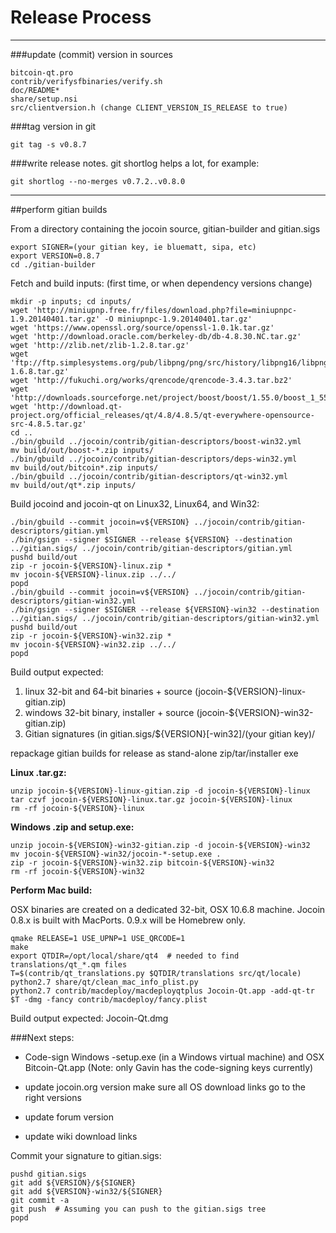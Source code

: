 Release Process
====================

* * *

###update (commit) version in sources


	bitcoin-qt.pro
	contrib/verifysfbinaries/verify.sh
	doc/README*
	share/setup.nsi
	src/clientversion.h (change CLIENT_VERSION_IS_RELEASE to true)

###tag version in git

	git tag -s v0.8.7

###write release notes. git shortlog helps a lot, for example:

	git shortlog --no-merges v0.7.2..v0.8.0

* * *

##perform gitian builds

 From a directory containing the jocoin source, gitian-builder and gitian.sigs
  
	export SIGNER=(your gitian key, ie bluematt, sipa, etc)
	export VERSION=0.8.7
	cd ./gitian-builder

 Fetch and build inputs: (first time, or when dependency versions change)

	mkdir -p inputs; cd inputs/
	wget 'http://miniupnp.free.fr/files/download.php?file=miniupnpc-1.9.20140401.tar.gz' -O miniupnpc-1.9.20140401.tar.gz'
	wget 'https://www.openssl.org/source/openssl-1.0.1k.tar.gz'
	wget 'http://download.oracle.com/berkeley-db/db-4.8.30.NC.tar.gz'
	wget 'http://zlib.net/zlib-1.2.8.tar.gz'
	wget 'ftp://ftp.simplesystems.org/pub/libpng/png/src/history/libpng16/libpng-1.6.8.tar.gz'
	wget 'http://fukuchi.org/works/qrencode/qrencode-3.4.3.tar.bz2'
	wget 'http://downloads.sourceforge.net/project/boost/boost/1.55.0/boost_1_55_0.tar.bz2'
	wget 'http://download.qt-project.org/official_releases/qt/4.8/4.8.5/qt-everywhere-opensource-src-4.8.5.tar.gz'
	cd ..
	./bin/gbuild ../jocoin/contrib/gitian-descriptors/boost-win32.yml
	mv build/out/boost-*.zip inputs/
	./bin/gbuild ../jocoin/contrib/gitian-descriptors/deps-win32.yml
	mv build/out/bitcoin*.zip inputs/
	./bin/gbuild ../jocoin/contrib/gitian-descriptors/qt-win32.yml
	mv build/out/qt*.zip inputs/

 Build jocoind and jocoin-qt on Linux32, Linux64, and Win32:
  
	./bin/gbuild --commit jocoin=v${VERSION} ../jocoin/contrib/gitian-descriptors/gitian.yml
	./bin/gsign --signer $SIGNER --release ${VERSION} --destination ../gitian.sigs/ ../jocoin/contrib/gitian-descriptors/gitian.yml
	pushd build/out
	zip -r jocoin-${VERSION}-linux.zip *
	mv jocoin-${VERSION}-linux.zip ../../
	popd
	./bin/gbuild --commit jocoin=v${VERSION} ../jocoin/contrib/gitian-descriptors/gitian-win32.yml
	./bin/gsign --signer $SIGNER --release ${VERSION}-win32 --destination ../gitian.sigs/ ../jocoin/contrib/gitian-descriptors/gitian-win32.yml
	pushd build/out
	zip -r jocoin-${VERSION}-win32.zip *
	mv jocoin-${VERSION}-win32.zip ../../
	popd

  Build output expected:

  1. linux 32-bit and 64-bit binaries + source (jocoin-${VERSION}-linux-gitian.zip)
  2. windows 32-bit binary, installer + source (jocoin-${VERSION}-win32-gitian.zip)
  3. Gitian signatures (in gitian.sigs/${VERSION}[-win32]/(your gitian key)/

repackage gitian builds for release as stand-alone zip/tar/installer exe

**Linux .tar.gz:**

	unzip jocoin-${VERSION}-linux-gitian.zip -d jocoin-${VERSION}-linux
	tar czvf jocoin-${VERSION}-linux.tar.gz jocoin-${VERSION}-linux
	rm -rf jocoin-${VERSION}-linux

**Windows .zip and setup.exe:**

	unzip jocoin-${VERSION}-win32-gitian.zip -d jocoin-${VERSION}-win32
	mv jocoin-${VERSION}-win32/jocoin-*-setup.exe .
	zip -r jocoin-${VERSION}-win32.zip bitcoin-${VERSION}-win32
	rm -rf jocoin-${VERSION}-win32

**Perform Mac build:**

  OSX binaries are created on a dedicated 32-bit, OSX 10.6.8 machine.
  Jocoin 0.8.x is built with MacPorts.  0.9.x will be Homebrew only.

	qmake RELEASE=1 USE_UPNP=1 USE_QRCODE=1
	make
	export QTDIR=/opt/local/share/qt4  # needed to find translations/qt_*.qm files
	T=$(contrib/qt_translations.py $QTDIR/translations src/qt/locale)
	python2.7 share/qt/clean_mac_info_plist.py
	python2.7 contrib/macdeploy/macdeployqtplus Jocoin-Qt.app -add-qt-tr $T -dmg -fancy contrib/macdeploy/fancy.plist

 Build output expected: Jocoin-Qt.dmg

###Next steps:

* Code-sign Windows -setup.exe (in a Windows virtual machine) and
  OSX Bitcoin-Qt.app (Note: only Gavin has the code-signing keys currently)

* update jocoin.org version
  make sure all OS download links go to the right versions

* update forum version

* update wiki download links

Commit your signature to gitian.sigs:

	pushd gitian.sigs
	git add ${VERSION}/${SIGNER}
	git add ${VERSION}-win32/${SIGNER}
	git commit -a
	git push  # Assuming you can push to the gitian.sigs tree
	popd

